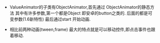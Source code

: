 * ValueAnimator的子类有ObjectAnimator,首先通过 ObjectAnimator的静态方法 其中有许多参数,第一个都是Object 即安卓的button之类的. 后面的都是可变参数(1.6新特性)
最后通过start 开始动画.

* 相比前两种动画(tween,frame) 最大的特点就是可以移动控件,即点击事件也跟着移动.
